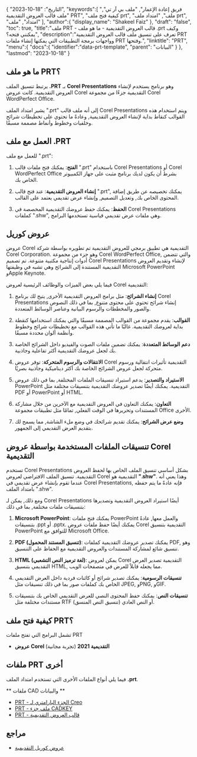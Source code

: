 {
"التاريخ": "18-10-2023",
   "keywords":[
"فريق إعادة الإعمار",
"ملف بي آر تي",
"ملف قالب العروض التقديمية PRT",
"كيفية فتح ملف prt",
"ملف",
"امتداد ملف prt",
"امتداد",
"ملف"
],
   "author":{
"display_name": "Shakeel Faiz"
},
"draft": "false",
"toc": true,
"title":"ملف PRT - قالب العروض التقديمية - ما هو ملف .prt وكيف يمكنني فتحه؟",
   "description":"تعرف على تنسيق ملف قالب العروض التقديمية PRT وواجهات برمجة التطبيقات التي يمكنها إنشاء ملفات PRT وفتحها.",
"linktitle": "PRT",
   "menu":{
      "docs":{
         "identifier":"data-prt-template",
"parent": "البيانات"
}
},
"lastmod": "2023-10-18"
}

## ما هو ملف PRT؟

يرتبط تنسيق الملف **.PRT** بـ **Corel Presentations** وهو برنامج يستخدم لإنشاء العروض التقديمية. كانت عروض Corel التقديمية جزءًا من مجموعة Corel WordPerfect Office.

يشير امتداد الملف ".prt" إلى أنه ملف قالب Corel Presentations ويتم استخدام هذه القوالب كنقاط بداية لإنشاء العروض التقديمية, وعادةً ما تحتوي على تخطيطات شرائح وخلفيات وخطوط وأنماط مصممة مسبقًا.

## العمل مع ملف .PRT

للعمل مع ملف ".prt":

1. **الفتح**: يمكنك فتح ملفات قالب ".prt" باستخدام Corel Presentations أو Corel WordPerfect Office بشرط أن يكون لديك برنامج مثبت على جهاز الكمبيوتر الخاص بك.
    












2. **إنشاء العروض التقديمية**: عند فتح قالب ".prt", يمكنك تخصيصه عن طريق إضافة المحتوى الخاص بك, وتعديل التصميم, وإنشاء عرض تقديمي يعتمد على القالب.
    












3. **الحفظ**: يمكنك حفظ عروضك التقديمية المخصصة في Corel Presentations كملفات ".shw", وهي ملفات عرض تقديمي قياسية تستخدمها البرامج.

## عروض كوريل

عروض Corel التقديمية هي تطبيق برمجي للعروض التقديمية تم تطويره بواسطة شركة Corel Corporation. وهو جزء من مجموعة Corel WordPerfect Office, والتي تتضمن أدوات إنتاجية مكتبية متنوعة. تم تصميم Corel Presentations لإنشاء وتقديم العروض التقديمية المستندة إلى الشرائح وهي تشبه في وظيفتها Microsoft PowerPoint وApple Keynote.

فيما يلي بعض الميزات والوظائف الرئيسية لعروض Corel التقديمية:

1. **إنشاء الشرائح**: مثل برامج العروض التقديمية الأخرى, يتيح لك برنامج Corel Presentations إنشاء شرائح تحتوي على محتوى متنوع, بما في ذلك النصوص والصور والمخططات والرسوم البيانية وعناصر الوسائط المتعددة.
    












2. **القوالب**: يقدم مجموعة من القوالب المصممة مسبقًا والتي يمكنك استخدامها كنقطة بداية لعروضك التقديمية. غالبًا ما تأتي هذه القوالب مع تخطيطات شرائح وخطوط وأنظمة ألوان محددة مسبقًا.
    












3. **دعم الوسائط المتعددة**: يمكنك تضمين ملفات الصوت والفيديو داخل الشرائح الخاصة بك لجعل عروضك التقديمية أكثر تفاعلية وجاذبية.
    












4. **الانتقالات والرسوم المتحركة**: توفر عروض Corel التقديمية تأثيرات انتقالية ورسوم متحركة لجعل عروض الشرائح الخاصة بك أكثر ديناميكية وجاذبية بصريًا.
    












5. **الاستيراد والتصدير**: يدعم استيراد تنسيقات الملفات المختلفة, بما في ذلك عروض PowerPoint التقديمية. يمكنك أيضًا تصدير عروضك التقديمية بتنسيقات مختلفة مثل PDF أو PowerPoint أو HTML.
    












6. **التعاون**: يمكنك التعاون في العروض التقديمية مع الآخرين من خلال مشاركة المستندات وتحريرها في الوقت الفعلي, تمامًا مثل تطبيقات مجموعة Office الأخرى.
    












7. **وضع عرض الشرائح**: يمكنك تقديم شرائحك في وضع ملء الشاشة, مما يسمح لك بتقديم العرض التقديمي إلى الجمهور.

## تنسيقات الملفات المستخدمة بواسطة عروض Corel التقديمية

تستخدم Corel Presentations بشكل أساسي تنسيق الملف الخاص بها لحفظ العروض التقديمية. تنسيق الملف الافتراضي لعروض Corel التقديمية هو **".shw"**. وهذا يعني أنه عندما تقوم بإنشاء عرض تقديمي في Corel Presentations, فإنه عادةً ما يتم حفظه بامتداد الملف ".shw".

ومع ذلك, يمكن لـ Corel Presentations أيضًا استيراد العروض التقديمية وتصديرها بتنسيقات ملفات مختلفة, بما في ذلك:

1. **Microsoft PowerPoint**: يمكنك فتح ملفات PowerPoint والعمل معها, عادةً بتنسيقات .ppt أو .pptx. يمكنك أيضًا حفظ ملفات عروض Corel التقديمية بتنسيق PowerPoint للتوافق مع Microsoft Office.
    












2. **PDF (تنسيق المستند المحمول)**: يمكنك تصدير عروضك التقديمية كملفات PDF, وهو تنسيق شائع لمشاركة المستندات والعروض التقديمية مع الحفاظ على التنسيق.
    












3. **HTML (لغة ترميز النص التشعبي)**: يمكن لعروض Corel التقديمية تصدير العرض التقديمي بتنسيق HTML, مما يجعله قابلاً للعرض في متصفحات الويب.
    












4. **تنسيقات الرسومية**: يمكنك تصدير شرائح أو كائنات فردية داخل العرض التقديمي الخاص بك كملفات صور بما في ذلك تنسيقات مثل JPEG, وPNG, وGIF.
    












5. **تنسيقات النص**: يمكنك حفظ المحتوى النصي للعرض التقديمي الخاص بك بتنسيقات مستندات مختلفة مثل RTF (تنسيق النص المنسق) أو النص العادي.

## كيفية فتح ملف PRT؟

تشمل البرامج التي تفتح ملفات PRT

- **عروض Corel التقديمية 2021** (تجربة مجانية)

## ملفات PRT أخرى

فيما يلي أنواع الملفات الأخرى التي تستخدم امتداد الملف **.prt**.

** ملفات CAD والبيانات **
- [PRT - الجزء البارامتري لـ Creo](/ar/cad/prt-creo/)
- [PRT - ملف جزء CADKEY](/ar/cad/prt-cadkey/)
- [PRT - قالب العروض التقديمية](/ar/data/prt-template/)

## مراجع
* [عروض كوريل التقديمية](https://en.wikipedia.org/wiki/Corel_Presentations)

